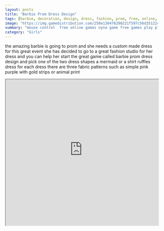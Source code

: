 ```yaml
---
layout: posts
title: "Barbie Prom Dress Design"
tags: [barbie, decoration, design, dress, fashion, prom, free, online, games, oyna, game, free, games, play, play, games]
image: "https://img.gamedistribution.com/258e130476290221f597c56d351224b6.jpg"
summary: "mouse control  free online games oyna game free games play play games"
category: "Girls"
---
```


the amazing barbie is going to prom and she needs a custom made dress for this great event she has decided to go to a great fashion studio for her dress and you can help her start the great game called barbie prom dress design and pick one of the two dress shapes a mermaid or a shirt ruffles dress for each dress there are three fabric patterns such as simple pink purple with gold strips or animal print

<iframe width="100%" height="480px;" src="https://flash.gamedistribution.com?game=258e130476290221f597c56d351224b6"></iframe>